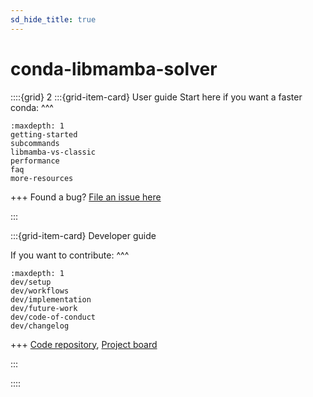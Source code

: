 ```yaml
---
sd_hide_title: true
---
```

# conda-libmamba-solver

::::{grid} 2
:::{grid-item-card} User guide
Start here if you want a faster conda:
^^^
```{toctree}
:maxdepth: 1
getting-started
subcommands
libmamba-vs-classic
performance
faq
more-resources
```
+++
Found a bug? [File an issue here](https://github.com/conda/conda-libmamba-solver/issues/new/choose)

:::

:::{grid-item-card} Developer guide

If you want to contribute:
^^^

```{toctree}
:maxdepth: 1
dev/setup
dev/workflows
dev/implementation
dev/future-work
dev/code-of-conduct
dev/changelog
```
+++
[Code repository](https://github.com/conda/conda-libmamba-solver), [Project board](https://github.com/orgs/conda/projects/15)

:::

::::
